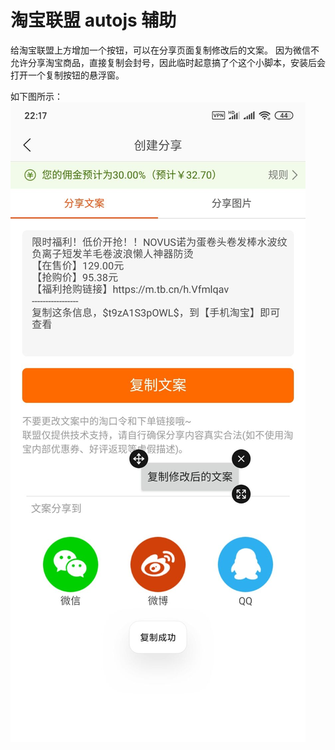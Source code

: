 # 淘宝联盟 autojs 辅助

给淘宝联盟上方增加一个按钮，可以在分享页面复制修改后的文案。
因为微信不允许分享淘宝商品，直接复制会封号，因此临时起意搞了个这个小脚本，安装后会打开一个复制按钮的悬浮窗。

如下图所示：
![屏幕截图](screenshot/1230A921711C96FA07F20A4C41B8EAF9.jpg)